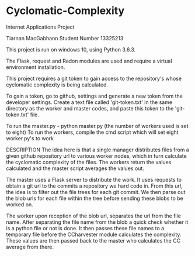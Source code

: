 # Cyclomatic-Complexity
Internet Applications Project

Tiarnan MacGabhann
Student Number 13325213


This project is run on windows 10, using Python 3.6.3.

The Flask, request and Radon modules are used and require a virtual environment installation.

This project requires a git token to gain access to the repository's whose cyclomatic complexity is being calculated.

To gain a token, go to github, settings and generate a new token from the developer settings. Create a text file called 'git-token.txt' in the same directory as the worker and master codes, and paste this token to the 'git-token.txt' file.

To run the master.py - python master.py (the number of workers used is set to eight)
To run the workers, compile the cmd script which will set eight worker.py's to work

DESCRIPTION
The idea here is that a single manager distributes files from a given github repository url to various worker nodes, which in turn calculate the cyclomatic complexity of the files. The workers return the values calculated and the master script averages the values out.

The master uses a Flask server to distribute the work. It uses requests to obtain a git url to the commits a repository we hard code in. From this url, the idea is to filter out the file trees for each git commit. We then parse out the blob urls for each file within the tree before sending these blobs to be worked on.

The worker upon reception of the blob url, separates the url from the file name. After separating the file name from the blob a quick check whether it is a python file or not is done. It then passes these file names to a temporary file before the CCharvester module calculates the complexity. These values are then passed back to the master who calculates the CC average from there.
